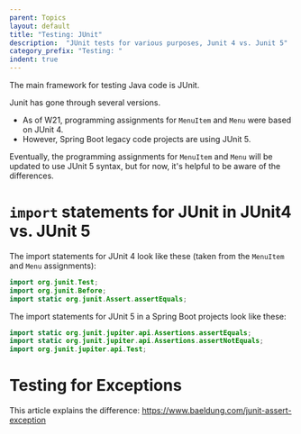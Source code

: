 ```yaml
---
parent: Topics
layout: default
title: "Testing: JUnit"
description:  "JUnit tests for various purposes, Junit 4 vs. Junit 5"
category_prefix: "Testing: "
indent: true
---
```


The main framework for testing Java code is JUnit.

Junit has gone through several versions. 
* As of W21, programming assignments for `MenuItem` and `Menu` were based on JUnit 4.
* However, Spring Boot legacy code projects are using JUnit 5.

Eventually, the programming assignments for `MenuItem` and `Menu` will be updated to use JUnit 5 syntax, but for now, it's helpful to be aware of the differences.

# `import` statements for JUnit in JUnit4 vs. JUnit 5

The import statements for JUnit 4 look like these (taken from the `MenuItem` and `Menu` assignments):

```java
import org.junit.Test;
import org.junit.Before;
import static org.junit.Assert.assertEquals;
```

The import statements for JUnit 5 in a Spring Boot projects look like these:


```java
import static org.junit.jupiter.api.Assertions.assertEquals;
import static org.junit.jupiter.api.Assertions.assertNotEquals;
import org.junit.jupiter.api.Test;
```

# Testing for Exceptions

This article explains the difference: <https://www.baeldung.com/junit-assert-exception>
